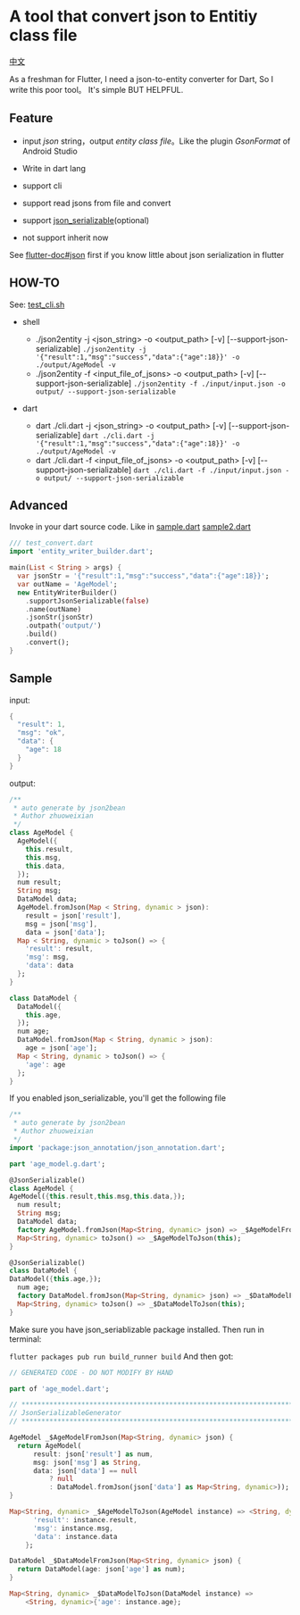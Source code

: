 # A tool that convert json to Entitiy class file

[中文](https://github.com/laxian/flutter-gsonformat/blob/master/README.md)

As a freshman for Flutter, I need a json-to-entity converter for Dart, So I write this poor tool。
It's simple BUT HELPFUL.


## Feature

-   input *json* string，output *entity class file*。Like the plugin *GsonFormat* of Android Studio

- Write in dart lang

- support cli

- support read jsons from file and convert

- support [json_serializable](https://pub.dartlang.org/packages/json_serializable)(optional)

- not support inherit now

See [flutter-doc#json](https://flutter.io/docs/development/data-and-backend/json) first if you know little about json serialization in flutter

## HOW-TO

See: [test_cli.sh](https://github.com/laxian/flutter-gsonformat/blob/master/test_cli.sh)

- shell
  * ./json2entity -j <json_string> -o <output_path> [-v] [--support-json-serializable]
  `./json2entity -j '{"result":1,"msg":"success","data":{"age":18}}' -o ./output/AgeModel -v`
  * ./json2entity -f <input_file_of_jsons> -o <output_path> [-v] [--support-json-serializable]
  `./json2entity -f ./input/input.json -o output/ --support-json-serializable`

- dart
  * dart ./cli.dart -j <json_string> -o <output_path> [-v] [--support-json-serializable]
  `dart ./cli.dart -j '{"result":1,"msg":"success","data":{"age":18}}' -o ./output/AgeModel -v`
  * dart ./cli.dart -f <input_file_of_jsons> -o <output_path> [-v] [--support-json-serializable]
  `dart ./cli.dart -f ./input/input.json -o output/ --support-json-serializable`

## Advanced

Invoke in your dart source code. Like in
[sample.dart](https://github.com/laxian/flutter-gsonformat/blob/master/sample.dart)
[sample2.dart](https://github.com/laxian/flutter-gsonformat/blob/master/sample2.dart)

```dart
/// test_convert.dart
import 'entity_writer_builder.dart';

main(List < String > args) {
  var jsonStr = '{"result":1,"msg":"success","data":{"age":18}}';
  var outName = 'AgeModel';
  new EntityWriterBuilder()
    .supportJsonSerializable(false)
    .name(outName)
    .jsonStr(jsonStr)
    .outpath('output/')
    .build()
    .convert();
}
```

## Sample
input:
```dart
{
  "result": 1,
  "msg": "ok",
  "data": {
    "age": 18
  }
}
```
output:
```dart
/**
 * auto generate by json2bean
 * Author zhuoweixian
 */
class AgeModel {
  AgeModel({
    this.result,
    this.msg,
    this.data,
  });
  num result;
  String msg;
  DataModel data;
  AgeModel.fromJson(Map < String, dynamic > json):
    result = json['result'],
    msg = json['msg'],
    data = json['data'];
  Map < String, dynamic > toJson() => {
    'result': result,
    'msg': msg,
    'data': data
  };
}

class DataModel {
  DataModel({
    this.age,
  });
  num age;
  DataModel.fromJson(Map < String, dynamic > json):
    age = json['age'];
  Map < String, dynamic > toJson() => {
    'age': age
  };
}
```

If you enabled json_serializable, you'll get the following file
```dart
/**
 * auto generate by json2bean
 * Author zhuoweixian
 */
import 'package:json_annotation/json_annotation.dart';

part 'age_model.g.dart';

@JsonSerializable()
class AgeModel {
AgeModel({this.result,this.msg,this.data,});
  num result;
  String msg;
  DataModel data;
  factory AgeModel.fromJson(Map<String, dynamic> json) => _$AgeModelFromJson(json);
  Map<String, dynamic> toJson() => _$AgeModelToJson(this);
}

@JsonSerializable()
class DataModel {
DataModel({this.age,});
  num age;
  factory DataModel.fromJson(Map<String, dynamic> json) => _$DataModelFromJson(json);
  Map<String, dynamic> toJson() => _$DataModelToJson(this);
}
```

Make sure you have json_seriablizable package installed.
Then run in terminal:

`flutter packages pub run build_runner build`
And then got:
```dart
// GENERATED CODE - DO NOT MODIFY BY HAND

part of 'age_model.dart';

// **************************************************************************
// JsonSerializableGenerator
// **************************************************************************

AgeModel _$AgeModelFromJson(Map<String, dynamic> json) {
  return AgeModel(
      result: json['result'] as num,
      msg: json['msg'] as String,
      data: json['data'] == null
          ? null
          : DataModel.fromJson(json['data'] as Map<String, dynamic>));
}

Map<String, dynamic> _$AgeModelToJson(AgeModel instance) => <String, dynamic>{
      'result': instance.result,
      'msg': instance.msg,
      'data': instance.data
    };

DataModel _$DataModelFromJson(Map<String, dynamic> json) {
  return DataModel(age: json['age'] as num);
}

Map<String, dynamic> _$DataModelToJson(DataModel instance) =>
    <String, dynamic>{'age': instance.age};

```
